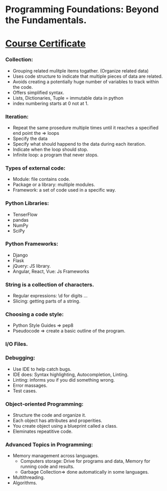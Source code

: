 # Programming Foundations: Beyond the Fundamentals. 
# [Course Certificate](https://www.linkedin.com/learning/certificates/d899fcdea4c4c9980bcd42081b4f3d33e41d9183bf8a8eecd00644648f454ef1)

### Collection:
- Grouping related mulitple items togather. (Organize related data)
- Uses code structure to indicate that multiple pieces of data are related. 
- Avoids creating a potentially huge number of variables to track within the code. 
- Offers simplified syntax. 
- Lists, Dictionaries, Tuple = immutable data in python
- index numbering starts at 0 not at 1. 

### Iteration:
- Repeat the same prosedure multiple times until it reaches a specified end point the => loops
- Specify the data
- Specify what should happend to the data during each iteration. 
- Indicate when the loop should stop.
- Infinite loop: a program that never stops.  
### Types of external code:
- Module: file contains code. 
- Package or a library: multiple modules.
- Framework: a set of code used in a specific way. 
### Python Libraries:
- TenserFlow
- pandas
- NumPy
- SciPy
### Python Frameworks: 
- Django
- Flask
- jQuery: JS library. 
- Angular, React, Vue: Js Frameworks

### String is a collection of characters. 
- Regular expressions: \d for digits ...
- Slicing: getting parts of a string. 
### Choosing a code style: 
- Python Style Guides => pep8
- Pseudocode => create a basic outline of the program. 

### I/O Files.
### Debugging:
- Use IDE to help catch bugs. 
- IDE does: Syntax highlighting, Autocompletion, Linting.
- Linting: informs you if you did something wrong. 
- Error massages. 
- Test cases. 

### Object-oriented Programming:
- Structure the code and organize it. 
- Each object has attributes and properities. 
- You create object using a blueprint called a class. 
- Eleminates repeatitive code. 

### Advanced Topics in Programming:
- Memory management across languages.
    - Computers storage: Drive for programs and data, Memory for running code and results. 
    - Garbage Collection=> done automatically in some languages. 
- Multithreading.
- Algorithms.









